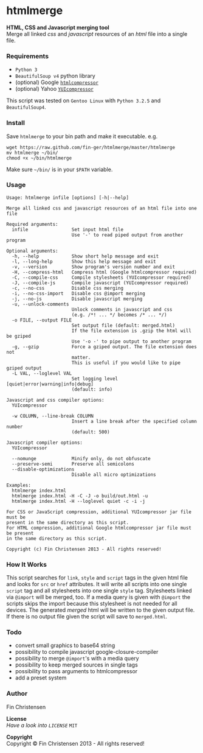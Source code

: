 htmlmerge
=========

__HTML, CSS and Javascript merging tool__  
Merge all linked _css_ and _javascript_ resources of an _html_ file into a
single file.

### Requirements ###
* `Python 3`
* `BeautifulSoup v4` python library
* (optional) Google
  [`htmlcompressor`](http://code.google.com/p/htmlcompressor/downloads/list)
* (optional) Yahoo
  [`YUIcompressor`](https://github.com/yui/yuicompressor/releases)

This script was tested on `Gentoo Linux` with `Python 3.2.5` and
`BeautifulSoup4`.


### Install ###
Save `htmlmerge` to your bin path and make it executable.
e.g.

    wget https://raw.github.com/fin-ger/htmlmerge/master/htmlmerge
    mv htmlmerge ~/bin/
    chmod +x ~/bin/htmlmerge

Make sure `~/bin/` is in your `$PATH` variable.

### Usage ###
    Usage: htmlmerge infile [options] [-h|--help]
    
    Merge all linked css and javascript resources of an html file into one file
    
    Required arguments:
      infile                Set input html file
                            Use '-' to read piped output from another program
    
    Optional arguments:
      -h, --help            Show short help message and exit
      -l, --long-help       Show this help message and exit
      -v, --version         Show program's version number and exit
      -H, --compress-html   Compress html (Google htmlcompressor required)
      -C, --compile-css     Compile stylesheets (YUIcompressor required)
      -J, --compile-js      Compile javascript (YUIcompressor required)
      -c, --no-css          Disable css merging
      -i, --no-css-import   Disable css @import merging
      -j, --no-js           Disable javascript merging
      -u, --unlock-comments
                            Unlock comments in javascript and css
                            (e.g. /*! ... */ becomes /* ... */)
      -o FILE, --output FILE
                            Set output file (default: merged.html)
                            If the file extension is .gzip the html will be gziped
                            Use '-o -' to pipe output to another program
      -g, --gzip            Force a gziped output. The file extension does not
                            matter.
                            This is useful if you would like to pipe gziped output
      -L VAL, --loglevel VAL
                            Set logging level [quiet|error|warning|info|debug]
                            (default: info)
    
    Javascript and css compiler options:
      YUIcompressor
    
      -w COLUMN, --line-break COLUMN
                            Insert a line break after the specified column number
                            (default: 500)
    
    Javascript compiler options:
      YUIcompressor
    
      --nomunge             Minify only, do not obfuscate
      --preserve-semi       Preserve all semicolons
      --disable-optimizations
                            Disable all micro optimizations
    
    Examples:
      htmlmerge index.html
      htmlmerge index.html -H -C -J -o build/out.html -u
      htmlmerge index.html -H --loglevel quiet -c -i -j
    
    For CSS or JavaScript compression, additional YUIcompressor jar file must be
    present in the same directory as this script.
    For HTML compression, additional Google htmlcompressor jar file must be present
    in the same directory as this script.
    
    Copyright (c) Fin Christensen 2013 - All rights reserved!

### How It Works ###
This script searches for `link`, `style` and `script` tags in the given html
file and looks for `src` or `href` attributes. It will write all scripts into
one single `script` tag and all stylesheets into one single `style` tag.
Stylesheets linked via `@import` will be merged, too. If a media query is given
with `@import` the scripts skips the import because this stylesheet is not
needed for all devices. The generated *merged* html will be written to the given
output file. If there is no output file given the script will save to
`merged.html`.

### Todo ###
* convert small graphics to base64 string
* possibility to compile javascript google-closure-compiler
* possibility to merge `@import`'s with a media query
* possibility to keep merged sources in single tags
* possibility to pass arguments to htmlcompressor
* add a preset system

### Author ###
Fin Christensen

__License__  
*Have a look into `LICENSE`* `MIT`

__Copyright__  
Copyright &copy; Fin Christensen 2013 - All rights reserved!
